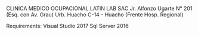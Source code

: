 CLINICA MEDICO OCUPACIONAL LATIN LAB SAC
Jr. Alfonzo Ugarte N° 201 (Esq. con Av. Grau) 
Urb. Huacho C-14 - Huacho (Frente Hosp. Regional)

Requirements:
Visual Studio 2017
Sql Server 2016
